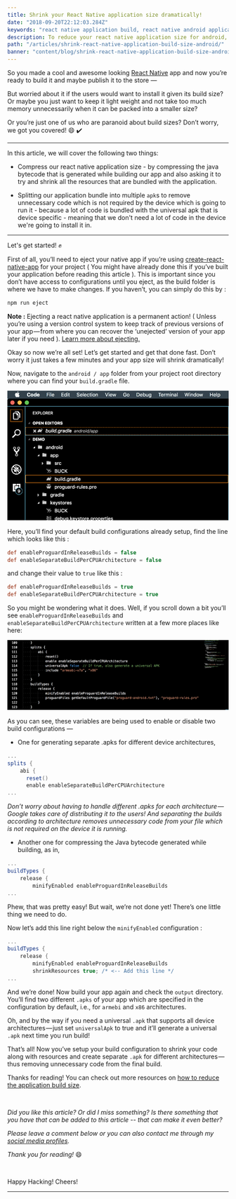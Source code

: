 ```yaml
---
title: Shrink your React Native application size dramatically!
date: "2018-09-20T22:12:03.284Z"
keywords: "react native application build, react native android application, descrease android application build size, reduce application build size, react native build configuration, react native android build gradle, react native development"
description: To reduce your react native application size for android, we'll need to configure the build file to generate compressed bundle for your react native app and then split it into multiple bundles for all architectures so that it can be made more lightweight.
path: "/articles/shrink-react-native-application-build-size-android/"
banner: "content/blog/shrink-react-native-application-build-size-android/rn_logo_medium.png"
---
```


So you made a cool and awesome looking [React Native](https://facebook.github.io/react-native/) app and now you’re ready to build it and maybe publish it to the store —

But worried about it if the users would want to install it given its build size? Or maybe you just want to keep it light weight and not take too much memory unnecessarily when it can be packed into a smaller size?

Or you’re just one of us who are paranoid about build sizes? Don’t worry, we got you covered! 😄 ✔️

<hr />

In this article, we will cover the following two things:

- Compress our react native application size - by compressing the java bytecode that is generated while building our app and also asking it to try and shrink all the resources that are bundled with the application.

- Splitting our application bundle into multiple `apk`s to remove unnecessary code which is not required by the device which is going to run it - because a lot of code is bundled with the universal apk that is device specific - meaning that we don't need a lot of code in the device we're going to install it in.

<hr />

Let's get started! ✊

First of all, you’ll need to eject your native app if you’re using [create-react-native-app](https://github.com/react-community/create-react-native-app) for your project ( You might have already done this if you’ve built your application before reading this article ). This is important since you don’t have access to configurations until you eject, as the build folder is where we have to make changes. If you haven’t, you can simply do this by :

```bash
npm run eject
```

**Note :** Ejecting a react native application is a permanent action! ( Unless you’re using a version control system to keep track of previous versions of your app — from where you can recover the ‘unejected’ version of your app later if you need ). [Learn more about ejecting.](https://github.com/react-community/create-react-native-app/blob/master/EJECTING.md")

Okay so now we’re all set! Let’s get started and get that done fast. Don’t worry it just takes a few minutes and your app size will shrink dramatically!

Now, navigate to the `android / app` folder from your project root directory where you can find your `build.gradle` file.

![post](./rrnas-1.png)

Here, you’ll find your default build configurations already setup, find the line which looks like this :

```groovy
def enableProguardInReleaseBuilds = false
def enableSeparateBuildPerCPUArchitecture = false
```

and change their value to `true` like this :

```groovy
def enableProguardInReleaseBuilds = true
def enableSeparateBuildPerCPUArchitecture = true
```

So you might be wondering what it does. Well, if you scroll down a bit you’ll see `enableProguardInReleaseBuilds` and `enableSeparateBuildPerCPUArchitecture` written at a few more places like here:

![post](./rrnas-2.png)

As you can see, these variables are being used to enable or disable two build configurations —

- One for generating separate .apks for different device architectures,

```groovy
...
splits {
    abi {
      reset()
      enable enableSeparateBuildPerCPUArchitecture
...
```

_Don’t worry about having to handle different .apks for each architecture — Google takes care of distributing it to the users! And separating the builds according to architecture removes unnecessary code from your file which is not required on the device it is running._

- Another one for compressing the Java bytecode generated while building, as in,

```groovy
...
buildTypes {
    release {
        minifyEnabled enableProguardInReleaseBuilds
...
```

Phew, that was pretty easy! But wait, we’re not done yet! There’s one little thing we need to do.

Now let’s add this line right below the `minifyEnabled` configuration :

```groovy
...
buildTypes {
    release {
        minifyEnabled enableProguardInReleaseBuilds
        shrinkResources true; /* <-- Add this line */
...
```

And we’re done! Now build your app again and check the `output` directory. You’ll find two different `.apks` of your app which are specified in the configuration by default, i.e., for `armebi` and `x86` architectures.

Oh, and by the way if you need a universal `.apk` that supports all device architectures — just set `universalApk` to true and it’ll generate a universal `.apk` next time you run build!

That’s all! Now you’ve setup your build configuration to shrink your code along with resources and create separate `.apk` for different architectures — thus removing unnecessary code from the final build.

Thanks for reading! You can check out more resources on [how to reduce the application build size](https://developer.android.com/studio/build/shrink-code).

<br/>

_Did you like this article? Or did I miss something? Is there something that you have that can be added to this article -- that can make it even better?_

_Please leave a comment below or you can also contact me through my [social media profiles](/)._

_Thank you for reading!_ 😄

<br/>

Happy Hacking! Cheers!

<hr />
